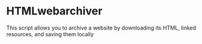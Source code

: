 # HTMLwebarchiver
This script allows you to archive a website by downloading its HTML, linked resources, and saving them locally
